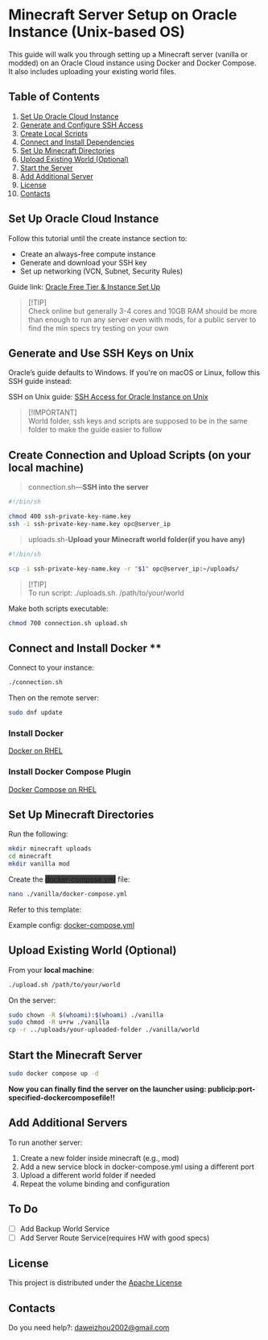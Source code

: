 # Minecraft Server Setup on Oracle Instance (Unix-based OS)

This guide will walk you through setting up a Minecraft server (vanilla or modded) on an Oracle Cloud instance using Docker and Docker Compose. It also includes uploading your existing world files.

## Table of Contents

1. [Set Up Oracle Cloud Instance](#set-up-oracle-cloud-instance)
2. [Generate and Configure SSH Access](#generate-and-use-ssh-keys-on-unix)
3. [Create Local Scripts](#create-connection-and-upload-scripts-on-your-local-machine)
4. [Connect and Install Dependencies](#connect-and-install-docker)
5. [Set Up Minecraft Directories](#set-up-minecraft-directories)
6. [Upload Existing World (Optional)](#upload-existing-world-optional)
7. [Start the Server](#start-the-minecraft-server)
8. [Add Additional Server](#add-additional-servers)
9. [License](#license)
10. [Contacts](#contacts)

## Set Up Oracle Cloud Instance 

Follow this tutorial until the create instance section to:

* Create an always-free compute instance
* Generate and download your SSH key
* Set up networking (VCN, Subnet, Security Rules)

Guide link: [Oracle Free Tier & Instance Set Up](https://www.reddit.com/r/admincraft/comments/qo78be/creating_a_minecraft_server_with_oracle_cloud/)

>[!TIP]\
> Check online but generally 3-4 cores and 10GB RAM should be more than enough to run any server even with mods, for a public server to find the min specs try testing on your own

## Generate and Use SSH Keys on Unix

Oracle’s guide defaults to Windows. If you're on macOS or Linux, follow this SSH guide instead:

SSH on Unix guide: [SSH Access for Oracle Instance on Unix](https://docs.oracle.com/it-it/iaas/Content/Compute/Tasks/connect-to-linux-instance.htm#linux-from-unix)

> [!IMPORTANT]\
> World folder, ssh keys and scripts are supposed to be in the same folder to make the guide easier to follow

## Create Connection and Upload Scripts (on your local machine)

> connection.sh—**SSH into the server**

```sh
#!/bin/sh

chmod 400 ssh-private-key-name.key
ssh -i ssh-private-key-name.key opc@server_ip
```
> uploads.sh-**Upload your Minecraft world folder(if you have any)**

```sh
#!/bin/sh

scp -i ssh-private-key-name.key -r "$1" opc@server_ip:~/uploads/

```
>[!TIP]\
> To run script: ./uploads.sh. /path/to/your/world

Make both scripts executable:

```sh
chmod 700 connection.sh upload.sh
```

## Connect and Install Docker **
Connect to your instance:
```sh
./connection.sh
```
Then on the remote server:
```sh
sudo dnf update
```
### Install Docker ###

[Docker on RHEL](https://docs.docker.com/engine/install/rhel/#install-using-the-repository)

### Install Docker Compose Plugin ###

[Docker Compose on RHEL](https://docs.docker.com/compose/install/linux/#install-using-the-repository)

## Set Up Minecraft Directories ##
Run the following:

```sh
mkdir minecraft uploads
cd minecraft
mkdir vanilla mod
```

Create the <span style="background-color: rgb(64,64,64)">docker-compose.yml</span> file:

```sh
nano ./vanilla/docker-compose.yml
```
Refer to this template:

Example config: [docker-compose.yml](docker-compose.yml)

## Upload Existing World (Optional) ##

From your **local machine**:

```sh
./upload.sh /path/to/your/world
```

On the server:
```sh
sudo chown -R $(whoami):$(whoami) ./vanilla
sudo chmod -R u+rw ./vanilla
cp -r ../uploads/your-uploaded-folder ./vanilla/world
```

## Start the Minecraft Server ##
```sh
sudo docker compose up -d
```
**Now you can finally find the server on the launcher using: 
publicip:port-specified-dockercomposefile!!**

## Add Additional Servers ##
To run another server:

1. Create a new folder inside minecraft (e.g., mod)
2. Add a new service block in docker-compose.yml using a different port
3. Upload a different world folder if needed
4. Repeat the volume binding and configuration

## To Do ##
- [ ] Add Backup World Service
- [ ] Add Server Route Service(requires HW with good specs)

## License ##

This project is distributed under the [Apache License](LICENSE)

## Contacts ##

Do you need help?:  [daweizhou2002@gmail.com](mailto:daweizhou2002@gmail.com)


